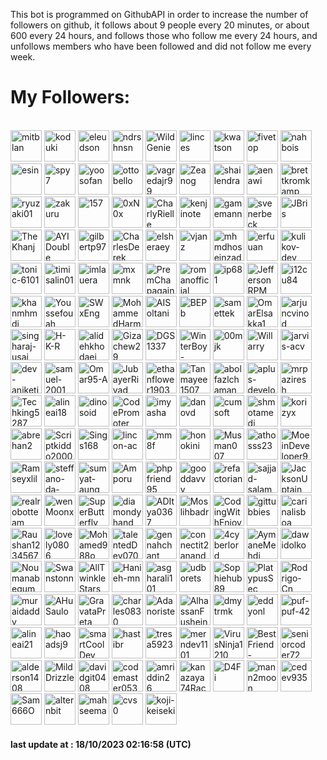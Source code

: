 <p>This bot is programmed on GithubAPI in order to increase the number of followers on github, it follows about 9 people every 20 minutes, or about 600 every 24 hours, and follows those who follow me every 24 hours, and unfollows members who have been followed and did not follow me every week.</p><h1>My Followers:</h1><br>
<a href="https://github.com/mitblan"><img src="https://avatars.githubusercontent.com/u/3195?v=4" alt="mitblan" style="height:50px;width:50px;"/></a>
<a href="https://github.com/koduki"><img src="https://avatars.githubusercontent.com/u/18462?v=4" alt="koduki" style="height:50px;width:50px;"/></a>
<a href="https://github.com/eleudson"><img src="https://avatars.githubusercontent.com/u/26655?v=4" alt="eleudson" style="height:50px;width:50px;"/></a>
<a href="https://github.com/ndrshnsn"><img src="https://avatars.githubusercontent.com/u/27927?v=4" alt="ndrshnsn" style="height:50px;width:50px;"/></a>
<a href="https://github.com/WildGenie"><img src="https://avatars.githubusercontent.com/u/39780?v=4" alt="WildGenie" style="height:50px;width:50px;"/></a>
<a href="https://github.com/linces"><img src="https://avatars.githubusercontent.com/u/45243?v=4" alt="linces" style="height:50px;width:50px;"/></a>
<a href="https://github.com/kwatson"><img src="https://avatars.githubusercontent.com/u/47849?v=4" alt="kwatson" style="height:50px;width:50px;"/></a>
<a href="https://github.com/fivetop"><img src="https://avatars.githubusercontent.com/u/50413?v=4" alt="fivetop" style="height:50px;width:50px;"/></a>
<a href="https://github.com/nahbois"><img src="https://avatars.githubusercontent.com/u/55395?v=4" alt="nahbois" style="height:50px;width:50px;"/></a>
<a href="https://github.com/esin"><img src="https://avatars.githubusercontent.com/u/69767?v=4" alt="esin" style="height:50px;width:50px;"/></a>
<a href="https://github.com/spy7"><img src="https://avatars.githubusercontent.com/u/82372?v=4" alt="spy7" style="height:50px;width:50px;"/></a>
<a href="https://github.com/yoosofan"><img src="https://avatars.githubusercontent.com/u/94287?v=4" alt="yoosofan" style="height:50px;width:50px;"/></a>
<a href="https://github.com/ottobello"><img src="https://avatars.githubusercontent.com/u/102870?v=4" alt="ottobello" style="height:50px;width:50px;"/></a>
<a href="https://github.com/vagredajr99"><img src="https://avatars.githubusercontent.com/u/112998?v=4" alt="vagredajr99" style="height:50px;width:50px;"/></a>
<a href="https://github.com/Zeanog"><img src="https://avatars.githubusercontent.com/u/142208?v=4" alt="Zeanog" style="height:50px;width:50px;"/></a>
<a href="https://github.com/shailendra"><img src="https://avatars.githubusercontent.com/u/145175?v=4" alt="shailendra" style="height:50px;width:50px;"/></a>
<a href="https://github.com/aenawi"><img src="https://avatars.githubusercontent.com/u/158606?v=4" alt="aenawi" style="height:50px;width:50px;"/></a>
<a href="https://github.com/brettkromkamp"><img src="https://avatars.githubusercontent.com/u/160078?v=4" alt="brettkromkamp" style="height:50px;width:50px;"/></a>
<a href="https://github.com/ryuzaki01"><img src="https://avatars.githubusercontent.com/u/164993?v=4" alt="ryuzaki01" style="height:50px;width:50px;"/></a>
<a href="https://github.com/zakuru"><img src="https://avatars.githubusercontent.com/u/171174?v=4" alt="zakuru" style="height:50px;width:50px;"/></a>
<a href="https://github.com/157"><img src="https://avatars.githubusercontent.com/u/1020018?v=4" alt="157" style="height:50px;width:50px;"/></a>
<a href="https://github.com/0xN0x"><img src="https://avatars.githubusercontent.com/u/1781547?v=4" alt="0xN0x" style="height:50px;width:50px;"/></a>
<a href="https://github.com/CharlyRielle"><img src="https://avatars.githubusercontent.com/u/2490528?v=4" alt="CharlyRielle" style="height:50px;width:50px;"/></a>
<a href="https://github.com/kenjinote"><img src="https://avatars.githubusercontent.com/u/2605401?v=4" alt="kenjinote" style="height:50px;width:50px;"/></a>
<a href="https://github.com/gamemann"><img src="https://avatars.githubusercontent.com/u/6509565?v=4" alt="gamemann" style="height:50px;width:50px;"/></a>
<a href="https://github.com/svenerbeck"><img src="https://avatars.githubusercontent.com/u/12124066?v=4" alt="svenerbeck" style="height:50px;width:50px;"/></a>
<a href="https://github.com/JBris"><img src="https://avatars.githubusercontent.com/u/16170973?v=4" alt="JBris" style="height:50px;width:50px;"/></a>
<a href="https://github.com/TheKhanj"><img src="https://avatars.githubusercontent.com/u/17639831?v=4" alt="TheKhanj" style="height:50px;width:50px;"/></a>
<a href="https://github.com/AYIDouble"><img src="https://avatars.githubusercontent.com/u/18186995?v=4" alt="AYIDouble" style="height:50px;width:50px;"/></a>
<a href="https://github.com/gilbertp97"><img src="https://avatars.githubusercontent.com/u/19288394?v=4" alt="gilbertp97" style="height:50px;width:50px;"/></a>
<a href="https://github.com/CharlesDerek"><img src="https://avatars.githubusercontent.com/u/22461547?v=4" alt="CharlesDerek" style="height:50px;width:50px;"/></a>
<a href="https://github.com/elsheraey"><img src="https://avatars.githubusercontent.com/u/22550173?v=4" alt="elsheraey" style="height:50px;width:50px;"/></a>
<a href="https://github.com/vjanz"><img src="https://avatars.githubusercontent.com/u/25842655?v=4" alt="vjanz" style="height:50px;width:50px;"/></a>
<a href="https://github.com/mhmdhoseinzade"><img src="https://avatars.githubusercontent.com/u/27922739?v=4" alt="mhmdhoseinzade" style="height:50px;width:50px;"/></a>
<a href="https://github.com/erfuuan"><img src="https://avatars.githubusercontent.com/u/36955603?v=4" alt="erfuuan" style="height:50px;width:50px;"/></a>
<a href="https://github.com/kulikov-dev"><img src="https://avatars.githubusercontent.com/u/40471760?v=4" alt="kulikov-dev" style="height:50px;width:50px;"/></a>
<a href="https://github.com/tonic-6101"><img src="https://avatars.githubusercontent.com/u/43235418?v=4" alt="tonic-6101" style="height:50px;width:50px;"/></a>
<a href="https://github.com/timisalin01"><img src="https://avatars.githubusercontent.com/u/43674869?v=4" alt="timisalin01" style="height:50px;width:50px;"/></a>
<a href="https://github.com/imlauera"><img src="https://avatars.githubusercontent.com/u/44532811?v=4" alt="imlauera" style="height:50px;width:50px;"/></a>
<a href="https://github.com/mxmnk"><img src="https://avatars.githubusercontent.com/u/46030850?v=4" alt="mxmnk" style="height:50px;width:50px;"/></a>
<a href="https://github.com/PremChapagain"><img src="https://avatars.githubusercontent.com/u/47587012?v=4" alt="PremChapagain" style="height:50px;width:50px;"/></a>
<a href="https://github.com/romanofficial"><img src="https://avatars.githubusercontent.com/u/47697490?v=4" alt="romanofficial" style="height:50px;width:50px;"/></a>
<a href="https://github.com/ip681"><img src="https://avatars.githubusercontent.com/u/48838737?v=4" alt="ip681" style="height:50px;width:50px;"/></a>
<a href="https://github.com/JeffersonRPM"><img src="https://avatars.githubusercontent.com/u/48998618?v=4" alt="JeffersonRPM" style="height:50px;width:50px;"/></a>
<a href="https://github.com/i12cu84"><img src="https://avatars.githubusercontent.com/u/49804511?v=4" alt="i12cu84" style="height:50px;width:50px;"/></a>
<a href="https://github.com/khanmhmdi"><img src="https://avatars.githubusercontent.com/u/53315077?v=4" alt="khanmhmdi" style="height:50px;width:50px;"/></a>
<a href="https://github.com/Youssefouah"><img src="https://avatars.githubusercontent.com/u/54747804?v=4" alt="Youssefouah" style="height:50px;width:50px;"/></a>
<a href="https://github.com/SWxEng"><img src="https://avatars.githubusercontent.com/u/55116927?v=4" alt="SWxEng" style="height:50px;width:50px;"/></a>
<a href="https://github.com/MohammedHarmouche"><img src="https://avatars.githubusercontent.com/u/56594992?v=4" alt="MohammedHarmouche" style="height:50px;width:50px;"/></a>
<a href="https://github.com/AISoltani"><img src="https://avatars.githubusercontent.com/u/56760080?v=4" alt="AISoltani" style="height:50px;width:50px;"/></a>
<a href="https://github.com/BEPb"><img src="https://avatars.githubusercontent.com/u/57312267?v=4" alt="BEPb" style="height:50px;width:50px;"/></a>
<a href="https://github.com/samettek"><img src="https://avatars.githubusercontent.com/u/64100550?v=4" alt="samettek" style="height:50px;width:50px;"/></a>
<a href="https://github.com/OmarElsakka1"><img src="https://avatars.githubusercontent.com/u/68303138?v=4" alt="OmarElsakka1" style="height:50px;width:50px;"/></a>
<a href="https://github.com/arjuncvinod"><img src="https://avatars.githubusercontent.com/u/68469520?v=4" alt="arjuncvinod" style="height:50px;width:50px;"/></a>
<a href="https://github.com/singharaj-usai"><img src="https://avatars.githubusercontent.com/u/68512036?v=4" alt="singharaj-usai" style="height:50px;width:50px;"/></a>
<a href="https://github.com/H-K-R"><img src="https://avatars.githubusercontent.com/u/69351423?v=4" alt="H-K-R" style="height:50px;width:50px;"/></a>
<a href="https://github.com/alidehkhodaei"><img src="https://avatars.githubusercontent.com/u/70447283?v=4" alt="alidehkhodaei" style="height:50px;width:50px;"/></a>
<a href="https://github.com/Gizachew29"><img src="https://avatars.githubusercontent.com/u/72370435?v=4" alt="Gizachew29" style="height:50px;width:50px;"/></a>
<a href="https://github.com/DGS1337"><img src="https://avatars.githubusercontent.com/u/72562709?v=4" alt="DGS1337" style="height:50px;width:50px;"/></a>
<a href="https://github.com/WinterBoy-Galois"><img src="https://avatars.githubusercontent.com/u/72891761?v=4" alt="WinterBoy-Galois" style="height:50px;width:50px;"/></a>
<a href="https://github.com/00mjk"><img src="https://avatars.githubusercontent.com/u/73543858?v=4" alt="00mjk" style="height:50px;width:50px;"/></a>
<a href="https://github.com/Willarry"><img src="https://avatars.githubusercontent.com/u/77531807?v=4" alt="Willarry" style="height:50px;width:50px;"/></a>
<a href="https://github.com/jarvis-acv"><img src="https://avatars.githubusercontent.com/u/81223741?v=4" alt="jarvis-acv" style="height:50px;width:50px;"/></a>
<a href="https://github.com/dev-aniketj"><img src="https://avatars.githubusercontent.com/u/81229551?v=4" alt="dev-aniketj" style="height:50px;width:50px;"/></a>
<a href="https://github.com/samuel-2001"><img src="https://avatars.githubusercontent.com/u/81620875?v=4" alt="samuel-2001" style="height:50px;width:50px;"/></a>
<a href="https://github.com/Omar95-A"><img src="https://avatars.githubusercontent.com/u/81801245?v=4" alt="Omar95-A" style="height:50px;width:50px;"/></a>
<a href="https://github.com/JubayerRiyad"><img src="https://avatars.githubusercontent.com/u/81983264?v=4" alt="JubayerRiyad" style="height:50px;width:50px;"/></a>
<a href="https://github.com/ethanflower1903"><img src="https://avatars.githubusercontent.com/u/84658436?v=4" alt="ethanflower1903" style="height:50px;width:50px;"/></a>
<a href="https://github.com/Tanmayee1507"><img src="https://avatars.githubusercontent.com/u/86916999?v=4" alt="Tanmayee1507" style="height:50px;width:50px;"/></a>
<a href="https://github.com/abolfazlchaman"><img src="https://avatars.githubusercontent.com/u/88617114?v=4" alt="abolfazlchaman" style="height:50px;width:50px;"/></a>
<a href="https://github.com/aplus-developer"><img src="https://avatars.githubusercontent.com/u/89198066?v=4" alt="aplus-developer" style="height:50px;width:50px;"/></a>
<a href="https://github.com/mrpaziresh"><img src="https://avatars.githubusercontent.com/u/90142173?v=4" alt="mrpaziresh" style="height:50px;width:50px;"/></a>
<a href="https://github.com/Techking5287"><img src="https://avatars.githubusercontent.com/u/91337512?v=4" alt="Techking5287" style="height:50px;width:50px;"/></a>
<a href="https://github.com/alineai18"><img src="https://avatars.githubusercontent.com/u/93167956?v=4" alt="alineai18" style="height:50px;width:50px;"/></a>
<a href="https://github.com/dinosoid"><img src="https://avatars.githubusercontent.com/u/94695825?v=4" alt="dinosoid" style="height:50px;width:50px;"/></a>
<a href="https://github.com/CodePromoter"><img src="https://avatars.githubusercontent.com/u/96325205?v=4" alt="CodePromoter" style="height:50px;width:50px;"/></a>
<a href="https://github.com/imyasha"><img src="https://avatars.githubusercontent.com/u/96626701?v=4" alt="imyasha" style="height:50px;width:50px;"/></a>
<a href="https://github.com/danovd"><img src="https://avatars.githubusercontent.com/u/96645752?v=4" alt="danovd" style="height:50px;width:50px;"/></a>
<a href="https://github.com/cumsoft"><img src="https://avatars.githubusercontent.com/u/97250816?v=4" alt="cumsoft" style="height:50px;width:50px;"/></a>
<a href="https://github.com/shmotamedi"><img src="https://avatars.githubusercontent.com/u/98252702?v=4" alt="shmotamedi" style="height:50px;width:50px;"/></a>
<a href="https://github.com/korizyx"><img src="https://avatars.githubusercontent.com/u/99187000?v=4" alt="korizyx" style="height:50px;width:50px;"/></a>
<a href="https://github.com/abrehan2"><img src="https://avatars.githubusercontent.com/u/100872683?v=4" alt="abrehan2" style="height:50px;width:50px;"/></a>
<a href="https://github.com/Scriptkiddo2000"><img src="https://avatars.githubusercontent.com/u/101963149?v=4" alt="Scriptkiddo2000" style="height:50px;width:50px;"/></a>
<a href="https://github.com/Sings168"><img src="https://avatars.githubusercontent.com/u/102612762?v=4" alt="Sings168" style="height:50px;width:50px;"/></a>
<a href="https://github.com/lincon-ac"><img src="https://avatars.githubusercontent.com/u/103010131?v=4" alt="lincon-ac" style="height:50px;width:50px;"/></a>
<a href="https://github.com/mm8f"><img src="https://avatars.githubusercontent.com/u/104580716?v=4" alt="mm8f" style="height:50px;width:50px;"/></a>
<a href="https://github.com/honokini"><img src="https://avatars.githubusercontent.com/u/104803215?v=4" alt="honokini" style="height:50px;width:50px;"/></a>
<a href="https://github.com/Musman007"><img src="https://avatars.githubusercontent.com/u/105151734?v=4" alt="Musman007" style="height:50px;width:50px;"/></a>
<a href="https://github.com/athosss23"><img src="https://avatars.githubusercontent.com/u/105550281?v=4" alt="athosss23" style="height:50px;width:50px;"/></a>
<a href="https://github.com/MoeinDeveloper92"><img src="https://avatars.githubusercontent.com/u/107954985?v=4" alt="MoeinDeveloper92" style="height:50px;width:50px;"/></a>
<a href="https://github.com/Ramseyxlil"><img src="https://avatars.githubusercontent.com/u/108173781?v=4" alt="Ramseyxlil" style="height:50px;width:50px;"/></a>
<a href="https://github.com/steffano-da-cruz"><img src="https://avatars.githubusercontent.com/u/108758837?v=4" alt="steffano-da-cruz" style="height:50px;width:50px;"/></a>
<a href="https://github.com/sumyat-aung"><img src="https://avatars.githubusercontent.com/u/108873224?v=4" alt="sumyat-aung" style="height:50px;width:50px;"/></a>
<a href="https://github.com/Amporu"><img src="https://avatars.githubusercontent.com/u/109149566?v=4" alt="Amporu" style="height:50px;width:50px;"/></a>
<a href="https://github.com/phpfriend95"><img src="https://avatars.githubusercontent.com/u/110204179?v=4" alt="phpfriend95" style="height:50px;width:50px;"/></a>
<a href="https://github.com/gooddavvy"><img src="https://avatars.githubusercontent.com/u/110428134?v=4" alt="gooddavvy" style="height:50px;width:50px;"/></a>
<a href="https://github.com/refactorian"><img src="https://avatars.githubusercontent.com/u/110738252?v=4" alt="refactorian" style="height:50px;width:50px;"/></a>
<a href="https://github.com/sajjad-salam"><img src="https://avatars.githubusercontent.com/u/110976991?v=4" alt="sajjad-salam" style="height:50px;width:50px;"/></a>
<a href="https://github.com/JacksonUptain"><img src="https://avatars.githubusercontent.com/u/111402072?v=4" alt="JacksonUptain" style="height:50px;width:50px;"/></a>
<a href="https://github.com/realrobotteam"><img src="https://avatars.githubusercontent.com/u/112397575?v=4" alt="realrobotteam" style="height:50px;width:50px;"/></a>
<a href="https://github.com/wenMoonx"><img src="https://avatars.githubusercontent.com/u/112678484?v=4" alt="wenMoonx" style="height:50px;width:50px;"/></a>
<a href="https://github.com/SuperButterfly"><img src="https://avatars.githubusercontent.com/u/112956014?v=4" alt="SuperButterfly" style="height:50px;width:50px;"/></a>
<a href="https://github.com/diamondyhand"><img src="https://avatars.githubusercontent.com/u/113045708?v=4" alt="diamondyhand" style="height:50px;width:50px;"/></a>
<a href="https://github.com/ADItya0367"><img src="https://avatars.githubusercontent.com/u/113133103?v=4" alt="ADItya0367" style="height:50px;width:50px;"/></a>
<a href="https://github.com/Moslihbadr"><img src="https://avatars.githubusercontent.com/u/113358493?v=4" alt="Moslihbadr" style="height:50px;width:50px;"/></a>
<a href="https://github.com/CodingWithEnjoy"><img src="https://avatars.githubusercontent.com/u/113675029?v=4" alt="CodingWithEnjoy" style="height:50px;width:50px;"/></a>
<a href="https://github.com/gittubbies"><img src="https://avatars.githubusercontent.com/u/114693514?v=4" alt="gittubbies" style="height:50px;width:50px;"/></a>
<a href="https://github.com/carinalisboa"><img src="https://avatars.githubusercontent.com/u/114781664?v=4" alt="carinalisboa" style="height:50px;width:50px;"/></a>
<a href="https://github.com/Raushan1234567"><img src="https://avatars.githubusercontent.com/u/115460955?v=4" alt="Raushan1234567" style="height:50px;width:50px;"/></a>
<a href="https://github.com/lovely0806"><img src="https://avatars.githubusercontent.com/u/115808599?v=4" alt="lovely0806" style="height:50px;width:50px;"/></a>
<a href="https://github.com/Mohamed988o"><img src="https://avatars.githubusercontent.com/u/115921235?v=4" alt="Mohamed988o" style="height:50px;width:50px;"/></a>
<a href="https://github.com/talentedDev0703"><img src="https://avatars.githubusercontent.com/u/117049160?v=4" alt="talentedDev0703" style="height:50px;width:50px;"/></a>
<a href="https://github.com/gennahchant"><img src="https://avatars.githubusercontent.com/u/118005705?v=4" alt="gennahchant" style="height:50px;width:50px;"/></a>
<a href="https://github.com/connectit2anand"><img src="https://avatars.githubusercontent.com/u/119344602?v=4" alt="connectit2anand" style="height:50px;width:50px;"/></a>
<a href="https://github.com/4cyberlord"><img src="https://avatars.githubusercontent.com/u/119391570?v=4" alt="4cyberlord" style="height:50px;width:50px;"/></a>
<a href="https://github.com/AymaneMehdi"><img src="https://avatars.githubusercontent.com/u/119676798?v=4" alt="AymaneMehdi" style="height:50px;width:50px;"/></a>
<a href="https://github.com/dawidolko"><img src="https://avatars.githubusercontent.com/u/120188951?v=4" alt="dawidolko" style="height:50px;width:50px;"/></a>
<a href="https://github.com/Noumanabegum"><img src="https://avatars.githubusercontent.com/u/120779311?v=4" alt="Noumanabegum" style="height:50px;width:50px;"/></a>
<a href="https://github.com/Swanstonn"><img src="https://avatars.githubusercontent.com/u/122443988?v=4" alt="Swanstonn" style="height:50px;width:50px;"/></a>
<a href="https://github.com/AllTwinkleStars"><img src="https://avatars.githubusercontent.com/u/122667965?v=4" alt="AllTwinkleStars" style="height:50px;width:50px;"/></a>
<a href="https://github.com/Hanieh-mn"><img src="https://avatars.githubusercontent.com/u/122727909?v=4" alt="Hanieh-mn" style="height:50px;width:50px;"/></a>
<a href="https://github.com/asgharali101"><img src="https://avatars.githubusercontent.com/u/122790377?v=4" alt="asgharali101" style="height:50px;width:50px;"/></a>
<a href="https://github.com/udborets"><img src="https://avatars.githubusercontent.com/u/123362580?v=4" alt="udborets" style="height:50px;width:50px;"/></a>
<a href="https://github.com/Sophiehub89"><img src="https://avatars.githubusercontent.com/u/123826764?v=4" alt="Sophiehub89" style="height:50px;width:50px;"/></a>
<a href="https://github.com/PlatypusSec"><img src="https://avatars.githubusercontent.com/u/123879376?v=4" alt="PlatypusSec" style="height:50px;width:50px;"/></a>
<a href="https://github.com/Rodrigo-Cn"><img src="https://avatars.githubusercontent.com/u/125518378?v=4" alt="Rodrigo-Cn" style="height:50px;width:50px;"/></a>
<a href="https://github.com/muraidaddy"><img src="https://avatars.githubusercontent.com/u/126224746?v=4" alt="muraidaddy" style="height:50px;width:50px;"/></a>
<a href="https://github.com/AHuSaulo"><img src="https://avatars.githubusercontent.com/u/127993779?v=4" alt="AHuSaulo" style="height:50px;width:50px;"/></a>
<a href="https://github.com/GravataPreta"><img src="https://avatars.githubusercontent.com/u/128001973?v=4" alt="GravataPreta" style="height:50px;width:50px;"/></a>
<a href="https://github.com/charles0830"><img src="https://avatars.githubusercontent.com/u/128301504?v=4" alt="charles0830" style="height:50px;width:50px;"/></a>
<a href="https://github.com/Adanoriste"><img src="https://avatars.githubusercontent.com/u/128909862?v=4" alt="Adanoriste" style="height:50px;width:50px;"/></a>
<a href="https://github.com/AlhassanFusheini"><img src="https://avatars.githubusercontent.com/u/128978611?v=4" alt="AlhassanFusheini" style="height:50px;width:50px;"/></a>
<a href="https://github.com/dmytrmk"><img src="https://avatars.githubusercontent.com/u/129224595?v=4" alt="dmytrmk" style="height:50px;width:50px;"/></a>
<a href="https://github.com/eddyonl"><img src="https://avatars.githubusercontent.com/u/129272990?v=4" alt="eddyonl" style="height:50px;width:50px;"/></a>
<a href="https://github.com/puf-puf-42"><img src="https://avatars.githubusercontent.com/u/129638288?v=4" alt="puf-puf-42" style="height:50px;width:50px;"/></a>
<a href="https://github.com/alineai21"><img src="https://avatars.githubusercontent.com/u/130425323?v=4" alt="alineai21" style="height:50px;width:50px;"/></a>
<a href="https://github.com/haoadsj9"><img src="https://avatars.githubusercontent.com/u/130531161?v=4" alt="haoadsj9" style="height:50px;width:50px;"/></a>
<a href="https://github.com/smartCoolDev"><img src="https://avatars.githubusercontent.com/u/130961362?v=4" alt="smartCoolDev" style="height:50px;width:50px;"/></a>
<a href="https://github.com/hastibr"><img src="https://avatars.githubusercontent.com/u/131494545?v=4" alt="hastibr" style="height:50px;width:50px;"/></a>
<a href="https://github.com/tresa5923"><img src="https://avatars.githubusercontent.com/u/132029183?v=4" alt="tresa5923" style="height:50px;width:50px;"/></a>
<a href="https://github.com/merndev1101"><img src="https://avatars.githubusercontent.com/u/132189735?v=4" alt="merndev1101" style="height:50px;width:50px;"/></a>
<a href="https://github.com/VirusNinja1210"><img src="https://avatars.githubusercontent.com/u/132317376?v=4" alt="VirusNinja1210" style="height:50px;width:50px;"/></a>
<a href="https://github.com/BestFriend-Sweet"><img src="https://avatars.githubusercontent.com/u/132333928?v=4" alt="BestFriend-Sweet" style="height:50px;width:50px;"/></a>
<a href="https://github.com/seniorcoder72"><img src="https://avatars.githubusercontent.com/u/132613676?v=4" alt="seniorcoder72" style="height:50px;width:50px;"/></a>
<a href="https://github.com/alderson1408"><img src="https://avatars.githubusercontent.com/u/133116589?v=4" alt="alderson1408" style="height:50px;width:50px;"/></a>
<a href="https://github.com/MildDrizzle"><img src="https://avatars.githubusercontent.com/u/133192705?v=4" alt="MildDrizzle" style="height:50px;width:50px;"/></a>
<a href="https://github.com/davidgit0408"><img src="https://avatars.githubusercontent.com/u/133590152?v=4" alt="davidgit0408" style="height:50px;width:50px;"/></a>
<a href="https://github.com/codemaster05330"><img src="https://avatars.githubusercontent.com/u/134444531?v=4" alt="codemaster05330" style="height:50px;width:50px;"/></a>
<a href="https://github.com/amriddin26"><img src="https://avatars.githubusercontent.com/u/136697714?v=4" alt="amriddin26" style="height:50px;width:50px;"/></a>
<a href="https://github.com/kanazaya74Raccon"><img src="https://avatars.githubusercontent.com/u/139003519?v=4" alt="kanazaya74Raccon" style="height:50px;width:50px;"/></a>
<a href="https://github.com/D4Fi"><img src="https://avatars.githubusercontent.com/u/139288494?v=4" alt="D4Fi" style="height:50px;width:50px;"/></a>
<a href="https://github.com/mann2moon"><img src="https://avatars.githubusercontent.com/u/139585156?v=4" alt="mann2moon" style="height:50px;width:50px;"/></a>
<a href="https://github.com/cedev935"><img src="https://avatars.githubusercontent.com/u/140622562?v=4" alt="cedev935" style="height:50px;width:50px;"/></a>
<a href="https://github.com/Sam666O"><img src="https://avatars.githubusercontent.com/u/141770099?v=4" alt="Sam666O" style="height:50px;width:50px;"/></a>
<a href="https://github.com/alternbit"><img src="https://avatars.githubusercontent.com/u/142718182?v=4" alt="alternbit" style="height:50px;width:50px;"/></a>
<a href="https://github.com/mahseema"><img src="https://avatars.githubusercontent.com/u/143227828?v=4" alt="mahseema" style="height:50px;width:50px;"/></a>
<a href="https://github.com/cvs0"><img src="https://avatars.githubusercontent.com/u/143862758?v=4" alt="cvs0" style="height:50px;width:50px;"/></a>
<a href="https://github.com/koji-keiseki"><img src="https://avatars.githubusercontent.com/u/144947831?v=4" alt="koji-keiseki" style="height:50px;width:50px;"/></a>
<br><h4>last update at : 18/10/2023 02:16:58 (UTC)</h4><br>